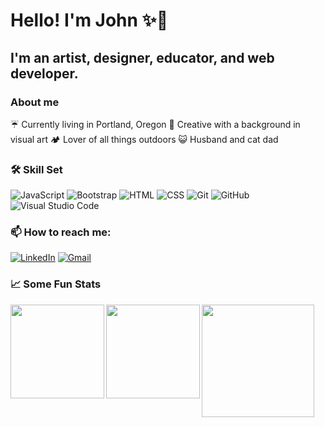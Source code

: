 # Hello! I'm John ✨🐢
## I'm an artist, designer, educator, and web developer. 
### About me
☔ Currently living in Portland, Oregon
📸 Creative with a background in visual art
🏕️ Lover of all things outdoors
😺 Husband and cat dad 

### 🛠 Skill Set

![JavaScript](https://img.shields.io/badge/-JavaScript-000?style=flat&logo=javascript)
![Bootstrap](https://img.shields.io/badge/-Bootstrap-000?style=flat&logo=bootstrap&logoColor=563D7C)
![HTML](https://img.shields.io/badge/-HTML-000?style=flat&logo=HTML5)
![CSS](https://img.shields.io/badge/-CSS-000?style=flat&logo=CSS3&logoColor=1572B6)
![Git](https://img.shields.io/badge/-Git-000?style=flat&logo=git)
![GitHub](https://img.shields.io/badge/-GitHub-000?style=flat&logo=github)
![Visual Studio Code](https://img.shields.io/badge/-Visual%20Studio%20Code-000?style=flat&logo=visual-studio-code&logoColor=007ACC)
### 📫 How to reach me:

<a href="https://www.linkedin.com/in/johnwhitten-studio/"><img alt="LinkedIn" src="https://img.shields.io/badge/linkedin%20-%230077B5.svg?&style=flat&logo=linkedin&logoColor=white"/></a>
<a href="mailto:johnwhitten.studio@gmail.com"><img alt="Gmail" src="https://img.shields.io/badge/Gmail-D14836?style=flat&logo=gmail&logoColor=white" /></a>

### 📈 Some Fun Stats

<img align="left" height="150px" src="https://github-readme-stats.vercel.app/api?username=johnwhittenstudio&show_icons=true" />
<img align="left" height="150px" src="https://github-readme-stats.vercel.app/api/top-langs/?username=johnwhittenstudio&layout=compact" />


<img height="180em" src="https://github-readme-stats.vercel.app/api?username=johnwhittenstudio&show_icons=true&hide_border=true&&count_private=true&include_all_commits=true" />